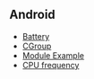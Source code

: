 ## Android

- [Battery](./file/battery.md)
- [CGroup](./file/cgroup.md)
- [Module Example](./file/module-example.md)
- [CPU frequency](./file/cpu-freq.md)
